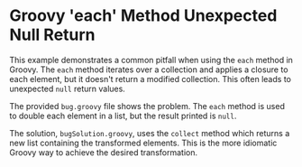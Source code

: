 # Groovy 'each' Method Unexpected Null Return

This example demonstrates a common pitfall when using the `each` method in Groovy.  The `each` method iterates over a collection and applies a closure to each element, but it doesn't return a modified collection.  This often leads to unexpected `null` return values.

The provided `bug.groovy` file shows the problem. The `each` method is used to double each element in a list, but the result printed is `null`.

The solution, `bugSolution.groovy`, uses the `collect` method which returns a new list containing the transformed elements.  This is the more idiomatic Groovy way to achieve the desired transformation.